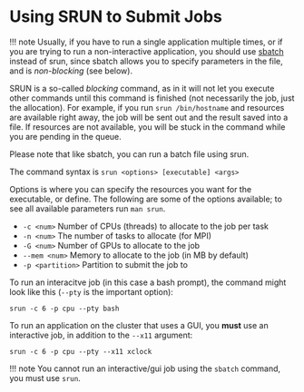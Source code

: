 # Using SRUN to Submit Jobs #

!!! note 
    Usually, if you have to run a single application multiple times, or if you are trying to run a non-interactive application, you should use [sbatch](sbatch.md) instead of srun, since sbatch allows you to specify parameters in the file, and is *non-blocking* (see below).

SRUN is a so-called *blocking* command, as in it will not let you execute other commands until this command is finished (not necessarily the job, just the allocation). For example, if you run `srun /bin/hostname` and resources are available right away, the job will be sent out and the result saved into a file. If resources are not available, you will be stuck in the command while you are pending in the queue.

Please note that like sbatch, you can run a batch file using srun.

The command syntax is `srun <options> [executable] <args>`

Options is where you can specify the resources you want for the executable, or define. The following are some of the options available; to see all available parameters run `man srun`.

* `-c <num>` Number of CPUs (threads) to allocate to the job per task
* `-n <num>` The number of tasks to allocate (for MPI)
* `-G <num>` Number of GPUs to allocate to the job
* `--mem <num>` Memory to allocate to the job (in MB by default)
* `-p <partition>` Partition to submit the job to

To run an interacitve job (in this case a bash prompt), the command might look like this (`--pty` is the important option):
```
srun -c 6 -p cpu --pty bash
```
To run an application on the cluster that uses a GUI, you **must** use an interactive job, in addition to the `--x11` argument:
```
srun -c 6 -p cpu --pty --x11 xclock
```
!!! note
    You cannot run an interactive/gui job using the `sbatch` command, you must use `srun`.